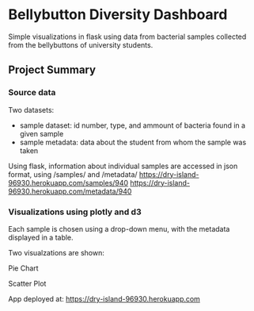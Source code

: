 # Bellybutton Diversity Dashboard

Simple visualizations in flask using data from bacterial samples collected from the bellybuttons of university students.

## Project Summary

### Source data

Two datasets:
* sample dataset: id number, type, and ammount of bacteria found in a given sample
* sample metadata: data about the student from whom the sample was taken

Using flask, information about individual samples are accessed in json format, using /samples/<sample> and /metadata/<sample>
https://dry-island-96930.herokuapp.com/samples/940
https://dry-island-96930.herokuapp.com/metadata/940

### Visualizations using plotly and d3

Each sample is chosen using a drop-down menu, with the metadata displayed in a table.

Two visualzations are shown:

Pie Chart

Scatter Plot

App deployed at:
https://dry-island-96930.herokuapp.com


